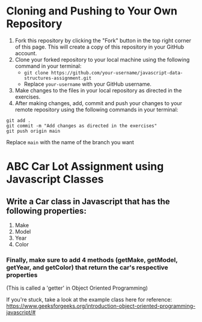 # Cloning and Pushing to Your Own Repository

1. Fork this repository by clicking the "Fork" button in the top right corner of this page. This will create a copy of this repository in your GitHub account.
2. Clone your forked repository to your local machine using the following command in your terminal:
    - `git clone https://github.com/your-username/javascript-data-structures-assignment.git`
    - Replace `your-username` with your GitHub username.
3. Make changes to the files in your local repository as directed in the exercises.
4. After making changes, add, commit and push your changes to your remote repository using the following commands in your terminal:

```
git add .
git commit -m "Add changes as directed in the exercises"
git push origin main
```

Replace `main` with the name of the branch you want

# ABC Car Lot Assignment using Javascript Classes
## Write a Car class in Javascript that has the following properties:
1. Make
2. Model
3. Year
4. Color

### Finally, make sure to add 4 methods (getMake, getModel, getYear, and getColor) that return the car's respective properties
(This is called a 'getter' in Object Oriented Programming)

If you're stuck, take a look at the example class here for reference: https://www.geeksforgeeks.org/introduction-object-oriented-programming-javascript/#
